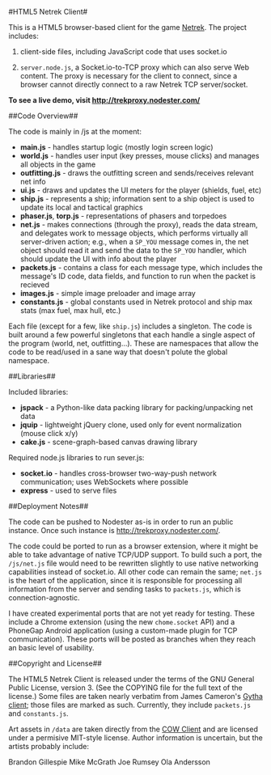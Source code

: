 #HTML5 Netrek Client#

This is a HTML5 browser-based client for the game [Netrek](http://www.netrek.org/).  The project includes:

  1. client-side files, including JavaScript code that uses socket.io

  2. `server.node.js`, a Socket.io-to-TCP proxy which can also serve Web content.  The proxy is necessary for the client to connect, since a browser cannot directly connect to a raw Netrek TCP server/socket.

**To see a live demo, visit http://trekproxy.nodester.com/**

##Code Overview##

The code is mainly in /js at the moment:

* **main.js** - handles startup logic (mostly login screen logic)
* **world.js** - handles user input (key presses, mouse clicks) and manages all objects in the game
* **outfitting.js** - draws the outfitting screen and sends/receives relevant net info
* **ui.js** - draws and updates the UI meters for the player (shields, fuel, etc)
* **ship.js** - represents a ship; information sent to a ship object is used to update its local and tactical graphics
* **phaser.js**, **torp.js** - representations of phasers and torpedoes
* **net.js** - makes connections (through the proxy), reads the data stream, and delegates work to message objects, which performs virtually all server-driven action; e.g., when a `SP_YOU` message comes in, the net object should read it and send the data to the `SP_YOU` handler, which should update the UI with info about the player
* **packets.js** - contains a class for each message type, which includes the message's ID code, data fields, and function to run when the packet is recieved
* **images.js** - simple image preloader and image array
* **constants.js** - global constants used in Netrek protocol and ship max stats (max fuel, max hull, etc.)

Each file (except for a few, like `ship.js`) includes a singleton.  The code is built around a few powerful singletons that each handle a single aspect of the program (world, net, outfitting...).  These are namespaces that allow the code to be read/used in a sane way that doesn't polute the global namespace.

##Libraries##

Included libraries:

* **jspack** - a Python-like data packing library for packing/unpacking net data
* **jquip** - lightweight jQuery clone, used only for event normalization (mouse click x/y)
* **cake.js** - scene-graph-based canvas drawing library

Required node.js libraries to run sever.js:

* **socket.io** - handles cross-browser two-way-push network communication; uses WebSockets where possible
* **express** - used to serve files

##Deployment Notes##

The code can be pushed to Nodester as-is in order to run an public instance. Once such instance is http://trekproxy.nodester.com/.

The code could be ported to run as a browser extension, where it might be able to take advantage of native TCP/UDP support. To build such a port, the `/js/net.js` file would need to be rewritten slightly to use native networking capabilities instead of socket.io. All other code can remain the same; `net.js` is the heart of the application, since it is responsible for processing all information from the server and sending tasks to `packets.js`, which is connection-agnostic.

I have created experimental ports that are not yet ready for testing. These include a Chrome extension (using the new `chome.socket` API) and a PhoneGap Android application (using a custom-made plugin for TCP communication). These ports will be posted as branches when they reach an basic level of usability.

##Copyright and License##

The HTML5 Netrek Client is released under the terms of the GNU General Public License, version 3. (See the COPYING file for the full text of the license.) Some files are taken nearly verbatim from James Cameron's [Gytha client](http://quozl.us.netrek.org/gytha/); those files are marked as such.
Currently, they include `packets.js` and `constants.js`.

Art assets in `/data` are taken directly from the [COW Client](http://www.netrek.org/downloads/clients/#cow) and are licensed under a permisive MIT-style license. Author information is uncertain, but the artists probably include:

  Brandon Gillespie
	Mike McGrath
	Joe Rumsey
	Ola Andersson


